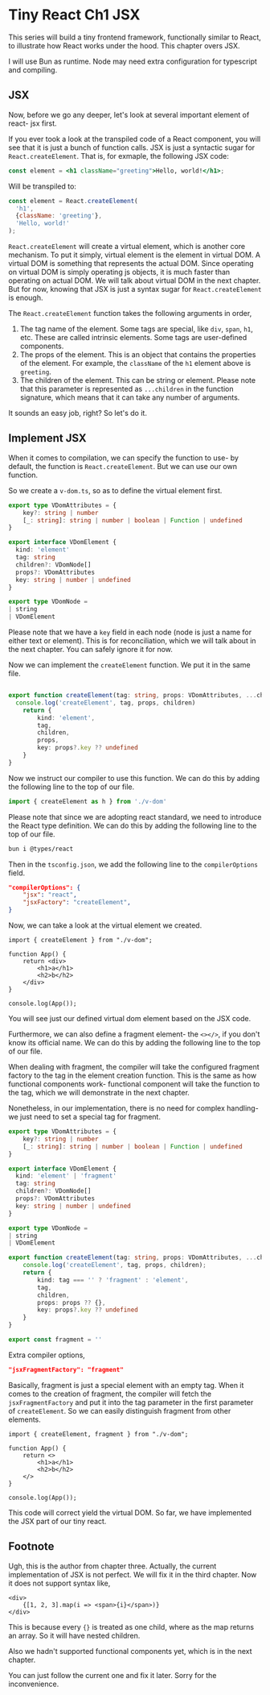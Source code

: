 # Tiny React Ch1 JSX

This series will build a tiny frontend framework, functionally similar to React, to illustrate how React works under the hood. This chapter overs JSX.

I will use Bun as runtime. Node may need extra configuration for typescript and compiling.

## JSX

Now, before we go any deeper, let's look at several important element of react- jsx first.

If you ever took a look at the transpiled code of a React component, you will see that it is just a bunch of function calls. JSX is just a syntactic sugar for `React.createElement`. That is, for exmaple, the following JSX code:

```jsx
const element = <h1 className="greeting">Hello, world!</h1>;
```

Will be transpiled to:

```js
const element = React.createElement(
  'h1',
  {className: 'greeting'},
  'Hello, world!'
);
```

`React.createElement` will create a virtual element, which is another core mechanism. To put it simply, virtual element is the element in virtual DOM. A virtual DOM is something that represents the actual DOM. Since operating on virtual DOM is simply operating js objects, it is much faster than operating on actual DOM. We will talk about virtual DOM in the next chapter. But for now, knowing that JSX is just a syntax sugar for `React.createElement` is enough.

The `React.createElement` function takes the following arguments in order,

1. The tag name of the element. Some tags are special, like `div`, `span`, `h1`, etc. These are called intrinsic elements. Some tags are user-defined components.
2. The props of the element. This is an object that contains the properties of the element. For example, the `className` of the `h1` element above is `greeting`.
3. The children of the element. This can be string or element. Please note that this parameter is represented as `...children` in the function signature, which means that it can take any number of arguments.

It sounds an easy job, right? So let's do it.

## Implement JSX

When it comes to compilation, we can specify the function to use- by default, the function is `React.createElement`. But we can use our own function.

So we create a `v-dom.ts`, so as to define the virtual element first.

```typescript
export type VDomAttributes = { 
    key?: string | number
    [_: string]: string | number | boolean | Function | undefined
}

export interface VDomElement {
  kind: 'element'
  tag: string
  children?: VDomNode[]
  props?: VDomAttributes
  key: string | number | undefined
}

export type VDomNode = 
| string
| VDomElement
```

Please note that we have a `key` field in each node (node is just a name for either text or element). This is for reconciliation, which we will talk about in the next chapter. You can safely ignore it for now.

Now we can implement the `createElement` function. We put it in the same file.

```typescript

export function createElement(tag: string, props: VDomAttributes, ...children: VDomNode[]): VDomElement {
  console.log('createElement', tag, props, children)
    return {
        kind: 'element',
        tag,
        children,
        props,
        key: props?.key ?? undefined
    }
}
```

Now we instruct our compiler to use this function. We can do this by adding the following line to the top of our file.

```typescript
import { createElement as h } from './v-dom'
```

Please note that since we are adopting react standard, we need to introduce the React type definition. We can do this by adding the following line to the top of our file.

```bash
bun i @types/react
```

Then in the `tsconfig.json`, we add the following line to the `compilerOptions` field.

```json
"compilerOptions": {
    "jsx": "react",
    "jsxFactory": "createElement",
}
```

Now, we can take a look at the virtual element we created.

```tsx
import { createElement } from "./v-dom";

function App() {
    return <div>
        <h1>a</h1>
        <h2>b</h2>
    </div>
}

console.log(App());
```

You will see just our defined virtual dom element based on the JSX code.

Furthermore, we can also define a fragment element- the `<></>`, if you don't know its official name. We can do this by adding the following line to the top of our file.

When dealing with fragment, the compiler will take the configured fragment factory to the tag in the element creation function. This is the same as how functional components work- functional component will take the function to the tag, which we will demonstrate in the next chapter.

Nonetheless, in our implementation, there is no need for complex handling- we just need to set a special tag for fragment.

```typescript
export type VDomAttributes = { 
    key?: string | number
    [_: string]: string | number | boolean | Function | undefined
}

export interface VDomElement {
  kind: 'element' | 'fragment'
  tag: string
  children?: VDomNode[]
  props?: VDomAttributes
  key: string | number | undefined
}

export type VDomNode = 
| string
| VDomElement

export function createElement(tag: string, props: VDomAttributes, ...children: VDomNode[]): VDomElement {
    console.log('createElement', tag, props, children);
    return {
        kind: tag === '' ? 'fragment' : 'element',
        tag,
        children,
        props: props ?? {},
        key: props?.key ?? undefined
    }
}

export const fragment = ''
```

Extra compiler options,

```json
"jsxFragmentFactory": "fragment"
```

Basically, fragment is just a special element with an empty tag. When it comes to the creation of fragment, the compiler will fetch the `jsxFragmentFactory` and put it into the tag parameter in the first parameter of `createElement`. So we can easily distinguish fragment from other elements.

```tsx
import { createElement, fragment } from "./v-dom";

function App() {
    return <>
        <h1>a</h1>
        <h2>b</h2>
    </>
}

console.log(App());
```

This code will correct yield the virtual DOM. So far, we have implemented the JSX part of our tiny react.

## Footnote

Ugh, this is the author from chapter three. Actually, the current implementation of JSX is not perfect. We will fix it in the third chapter. Now it does not support syntax like,

```tsx
<div>
    {[1, 2, 3].map(i => <span>{i}</span>)}
</div>
```

This is because every `{}` is treated as one child, where as the map returns an array. So it will have nested children.

Also we hadn't supported functional components yet, which is in the next chapter.

You can just follow the current one and fix it later. Sorry for the inconvenience.

